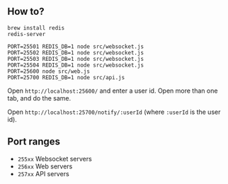 ## How to?

```
brew install redis
redis-server
```

```
PORT=25501 REDIS_DB=1 node src/websocket.js
PORT=25502 REDIS_DB=1 node src/websocket.js
PORT=25503 REDIS_DB=1 node src/websocket.js
PORT=25504 REDIS_DB=1 node src/websocket.js
PORT=25600 node src/web.js
PORT=25700 REDIS_DB=1 node src/api.js
```

Open `http://localhost:25600/` and enter a user id. Open more than one tab, and do the same.

Open `http://localhost:25700/notify/:userId` (where `:userId` is the user id).

## Port ranges

- `255xx` Websocket servers
- `256xx` Web servers
- `257xx` API servers